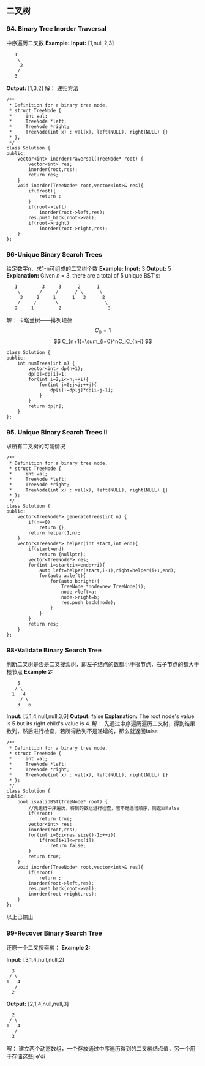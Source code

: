 ## 二叉树
### 94. Binary Tree Inorder Traversal
中序遍历二叉数
**Example:**
**Input:** [1,null,2,3]
```
   1
    \
     2
    /
   3
   ```
**Output:** [1,3,2]
解：
递归方法
```
/**
 * Definition for a binary tree node.
 * struct TreeNode {
 *     int val;
 *     TreeNode *left;
 *     TreeNode *right;
 *     TreeNode(int x) : val(x), left(NULL), right(NULL) {}
 * };
 */
class Solution {
public:
    vector<int> inorderTraversal(TreeNode* root) {
        vector<int> res;
        inorder(root,res);
        return res;
    }
    void inorder(TreeNode* root,vector<int>& res){
        if(!root){
            return ;
        }
        if(root->left)
            inorder(root->left,res);
        res.push_back(root->val);
        if(root->right)
            inorder(root->right,res);
    }
};
```
### 96-Unique Binary Search Trees
给定数字n，求1-n可组成的二叉树个数
**Example:**
**Input:** 3
**Output:** 5
**Explanation:** Given _n_ = 3, there are a total of 5 unique BST's:
```
   1         3     3      2      1
    \       /     /      / \      \
     3     2     1      1   3      2
    /     /       \                 \
   2     1         2                 3
   ```
   解：
   卡塔兰树——排列规律
$$
C_0=1
$$
$$
C_{n+1}=\sum_{i=0}^nC_iC_{n-i}
$$
```
class Solution {
public:
    int numTrees(int n) {
        vector<int> dp(n+1);
        dp[0]=dp[1]=1;
        for(int i=2;i<=n;++i){
            for(int j=0;j<i;++j){
                dp[i]+=dp[j]*dp[i-j-1];
            }
        }
        return dp[n];
    }
};
```
### 95. Unique Binary Search Trees II
求所有二叉树的可能情况
```
/**
 * Definition for a binary tree node.
 * struct TreeNode {
 *     int val;
 *     TreeNode *left;
 *     TreeNode *right;
 *     TreeNode(int x) : val(x), left(NULL), right(NULL) {}
 * };
 */
class Solution {
public:
    vector<TreeNode*> generateTrees(int n) {
        if(n==0)
            return {};
        return helper(1,n);
    }
    vector<TreeNode*> helper(int start,int end){
        if(start>end)
            return {nullptr};
        vector<TreeNode*> res;
        for(int i=start;i<=end;++i){
            auto left=helper(start,i-1),right=helper(i+1,end);
            for(auto a:left){
                for(auto b:right){
                    TreeNode *node=new TreeNode(i);
                    node->left=a;
                    node->right=b;
                    res.push_back(node);
                }
            }
        }
        return res;
    }
};
```
### 98-Validate Binary Search Tree
判断二叉树是否是二叉搜索树，即左子结点的数都小于根节点，右子节点的都大于根节点
**Example 2:**
```
    5
   / \
  1   4
     / \
    3   6
```
**Input:** [5,1,4,null,null,3,6]
**Output:** false
**Explanation:** The root node's value is 5 but its right child's value is 4.
解：
先通过中序遍历遍历二叉树，得到结果数列，然后进行检查，若所得数列不是递增的，那么就返回false
```
/**
 * Definition for a binary tree node.
 * struct TreeNode {
 *     int val;
 *     TreeNode *left;
 *     TreeNode *right;
 *     TreeNode(int x) : val(x), left(NULL), right(NULL) {}
 * };
 */
class Solution {
public:
    bool isValidBST(TreeNode* root) {
        //先进行中序遍历，得到的数组进行检查，若不是递增顺序，则返回false
        if(!root)
            return true;
        vector<int> res;
        inorder(root,res);
        for(int i=0;i<res.size()-1;++i){
            if(res[i+1]<=res[i])
                return false;
        }
        return true;
    }
    void inorder(TreeNode* root,vector<int>& res){
        if(!root)
            return ;
        inorder(root->left,res);
        res.push_back(root->val);
        inorder(root->right,res);
    }
};
```

以上已输出

### 99-Recover Binary Search Tree
还原一个二叉搜索树：
**Example 2:**

**Input:** [3,1,4,null,null,2]
```
  3
 / \
1   4
   /
  2
```
**Output:** [2,1,4,null,null,3]
```
  2
 / \
1   4
   /
  3
  ```
  解：
 建立两个动态数组，一个存放通过中序遍历得到的二叉树结点值，另一个用于存储这些jie'di
<!--stackedit_data:
eyJoaXN0b3J5IjpbLTE3NDQ4MDk3ODksLTE4NzE3NzU3NjZdfQ
==
-->